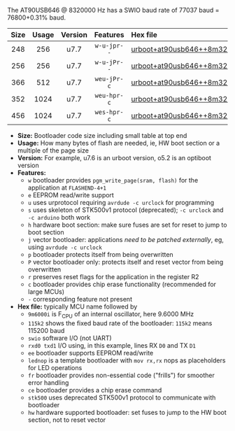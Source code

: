 The AT90USB646 @ 8320000 Hz has a SWIO baud rate of 77037 baud = 76800+0.31% baud.

|Size|Usage|Version|Features|Hex file|
|:-:|:-:|:-:|:-:|:--|
|248|256|u7.7|`w-u-jpr--`|[urboot+at90usb646++8m3200i+++76k8_swio_rxd2_txd3_lednop.hex](https://raw.githubusercontent.com/stefanrueger/urboot.hex/main/mcus/at90usb646/internal_oscillator/fint++8m3200_Hz/br+++76k8_bps/urboot+at90usb646++8m3200i+++76k8_swio_rxd2_txd3_lednop.hex)|
|256|256|u7.7|`w-u-jPr--`|[urboot+at90usb646++8m3200i+++76k8_swio_rxd2_txd3.hex](https://raw.githubusercontent.com/stefanrueger/urboot.hex/main/mcus/at90usb646/internal_oscillator/fint++8m3200_Hz/br+++76k8_bps/urboot+at90usb646++8m3200i+++76k8_swio_rxd2_txd3.hex)|
|366|512|u7.7|`weu-jPr-c`|[urboot+at90usb646++8m3200i+++76k8_swio_rxd2_txd3_ee_lednop_fr_ce.hex](https://raw.githubusercontent.com/stefanrueger/urboot.hex/main/mcus/at90usb646/internal_oscillator/fint++8m3200_Hz/br+++76k8_bps/urboot+at90usb646++8m3200i+++76k8_swio_rxd2_txd3_ee_lednop_fr_ce.hex)|
|352|1024|u7.7|`weu-hpr-c`|[urboot+at90usb646++8m3200i+++76k8_swio_rxd2_txd3_ee_lednop_fr_ce_hw.hex](https://raw.githubusercontent.com/stefanrueger/urboot.hex/main/mcus/at90usb646/internal_oscillator/fint++8m3200_Hz/br+++76k8_bps/urboot+at90usb646++8m3200i+++76k8_swio_rxd2_txd3_ee_lednop_fr_ce_hw.hex)|
|456|1024|u7.7|`wes-hpr-c`|[urboot+at90usb646++8m3200i+++76k8_swio_rxd2_txd3_ee_lednop_fr_ce_stk500_hw.hex](https://raw.githubusercontent.com/stefanrueger/urboot.hex/main/mcus/at90usb646/internal_oscillator/fint++8m3200_Hz/br+++76k8_bps/urboot+at90usb646++8m3200i+++76k8_swio_rxd2_txd3_ee_lednop_fr_ce_stk500_hw.hex)|

- **Size:** Bootloader code size including small table at top end
- **Usage:** How many bytes of flash are needed, ie, HW boot section or a multiple of the page size
- **Version:** For example, u7.6 is an urboot version, o5.2 is an optiboot version
- **Features:**
  + `w` bootloader provides `pgm_write_page(sram, flash)` for the application at `FLASHEND-4+1`
  + `e` EEPROM read/write support
  + `u` uses urprotocol requiring `avrdude -c urclock` for programming
  + `s` uses skeleton of STK500v1 protocol (deprecated); `-c urclock` and `-c arduino` both work
  + `h` hardware boot section: make sure fuses are set for reset to jump to boot section
  + `j` vector bootloader: applications *need to be patched externally*, eg, using `avrdude -c urclock`
  + `p` bootloader protects itself from being overwritten
  + `P` vector bootloader only: protects itself and reset vector from being overwritten
  + `r` preserves reset flags for the application in the register R2
  + `c` bootloader provides chip erase functionality (recommended for large MCUs)
  + `-` corresponding feature not present
- **Hex file:** typically MCU name followed by
  + `9m6000i` is F<sub>CPU</sub> of an internal oscillator, here 9.6000 MHz
  + `115k2` shows the fixed baud rate of the bootloader: `115k2` means 115200 baud
  + `swio` software I/O (not UART)
  + `rxd0 txd1` I/O using, in this example, lines RX `D0` and TX `D1`
  + `ee` bootloader supports EEPROM read/write
  + `lednop` is a template bootloader with `mov rx,rx` nops as placeholders for LED operations
  + `fr` bootloader provides non-essential code ("frills") for smoother error handling
  + `ce` bootloader provides a chip erase command
  + `stk500` uses deprecated STK500v1 protocol to communicate with bootloader
  + `hw` hardware supported bootloader: set fuses to jump to the HW boot section, not to reset vector
